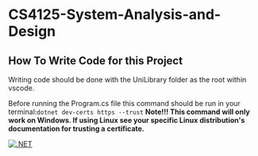 # CS4125-System-Analysis-and-Design

## How To Write Code for this Project

Writing code should be done with the UniLibrary folder as the root within vscode.

Before running the Program.cs file this command should be run in your terminal:`dotnet dev-certs https --trust`
**Note!!! This command will only work on Windows. If using Linux see your specific Linux distribution's documentation for trusting a certificate.**

[![.NET](https://github.com/LukeBogdanovic/CS4125-System-Analysis-and-Design/actions/workflows/dotnet.yml/badge.svg)](https://github.com/LukeBogdanovic/CS4125-System-Analysis-and-Design/actions/workflows/dotnet.yml)

